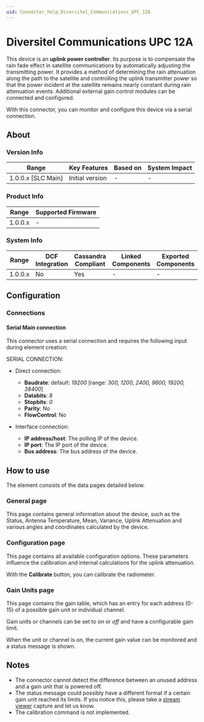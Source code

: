 ```yaml
---
uid: Connector_help_Diversitel_Communications_UPC_12A
---
```


# Diversitel Communications UPC 12A

This device is an **uplink power controller**. Its purpose is to compensate the rain fade effect in satellite communications by automatically adjusting the transmitting power. It provides a method of determining the rain attenuation along the path to the satellite and controlling the uplink transmitter power so that the power incident at the satellite remains nearly constant during rain attenuation events. Additional external gain control modules can be connected and configured.

With this connector, you can monitor and configure this device via a serial connection.

## About

### Version Info

| **Range**            | **Key Features** | **Based on** | **System Impact** |
|----------------------|------------------|--------------|-------------------|
| 1.0.0.x \[SLC Main\] | Initial version  | \-           | \-                |

### Product Info

| **Range** | **Supported Firmware** |
|-----------|------------------------|
| 1.0.0.x   | \-                     |

### System Info

| **Range** | **DCF Integration** | **Cassandra Compliant** | **Linked Components** | **Exported Components** |
|-----------|---------------------|-------------------------|-----------------------|-------------------------|
| 1.0.0.x   | No                  | Yes                     | \-                    | \-                      |

## Configuration

### Connections

#### Serial Main connection

This connector uses a serial connection and requires the following input during element creation:

SERIAL CONNECTION:

- Direct connection:

  - **Baudrate**: default: *19200* \[range: *300, 1200, 2400, 9600, 19200, 38400*\]
  - **Databits**: *8*
  - **Stopbits**: *0*
  - **Parity**: No
  - **FlowControl**: No

- Interface connection:

  - **IP address/host**: The polling IP of the device.
  - **IP port**: The IP port of the device.
  - **Bus address**: The bus address of the device.

## How to use

The element consists of the data pages detailed below.

### General page

This page contains general information about the device, such as the Status, Antenna Temperature, Mean, Variance, Uplink Attenuation and various angles and coordinates calculated by the device.

### Configuration page

This page contains all available configuration options. These parameters influence the calibration and internal calculations for the uplink attenuation.

With the **Calibrate** button, you can calibrate the radiometer.

### Gain Units page

This page contains the gain table, which has an entry for each address (0-15) of a possible gain unit or individual channel.

Gain units or channels can be set to *on* or *off* and have a configurable gain limit.

When the unit or channel is on, the current gain value can be monitored and a status message is shown.

## Notes

- The connector cannot detect the difference between an unused address and a gain unit that is powered off.
- The status message could possibly have a different format if a certain gain unit reached its limits. If you notice this, please take a [stream viewer](xref:Connecting_to_an_element_using_Stream_Viewer) capture and let us know.
- The calibration command is not implemented.
